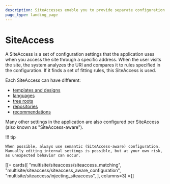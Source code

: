 ```yaml
---
description: SiteAccesses enable you to provide separate configuration for each site in a multisite setup.
page_type: landing_page
---
```


# SiteAccess

A SiteAccess is a set of configuration settings that the application uses when you access the site through a specific address.
When the user visits the site, the system analyzes the URI and compares it to rules specified in the configuration.
If it finds a set of fitting rules, this SiteAccess is used.

Each SiteAccess can have different:

- [templates and designs](design_engine.md)
- [languages](set_up_translation_siteaccess.md)
- [tree roots](multisite_configuration.md#location-tree)
- [repositories](persistence_cache.md#multi-repository-setup)
- [recommendations](enable_personalization.md#configure-personalization)

Many other settings in the application are also configured per SiteAccess (also known as "SiteAccess-aware").

!!! tip

    When possible, always use semantic (SiteAccess-aware) configuration.
    Manually editing internal settings is possible, but at your own risk, as unexpected behavior can occur.

[[= cards([
    "multisite/siteaccess/siteaccess_matching",
    "multisite/siteaccess/siteaccess_aware_configuration",
    "multisite/siteaccess/injecting_siteaccess",
], columns=3) =]]
